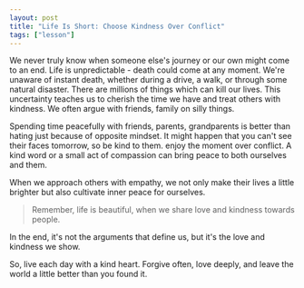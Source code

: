 ```yaml
---
layout: post
title: "Life Is Short: Choose Kindness Over Conflict"
tags: ["lesson"]
---
```


We never truly know when someone else's journey or our own might come to an end. Life is unpredictable - death could come at any moment. We're unaware of instant death, whether during a drive, a walk, or through some natural disaster. There are millions of things which can kill our lives. This uncertainty teaches us to cherish the time we have and treat others with kindness. We often argue with friends, family on silly things.

Spending time peacefully with friends, parents, grandparents is better than hating just because of opposite mindset. It might happen that you can't see their faces tomorrow, so be kind to them. enjoy the moment over conflict. A kind word or a small act of compassion can bring peace to both ourselves and them.

When we approach others with empathy, we not only make their lives a little brighter but also cultivate inner peace for ourselves.

> Remember, life is beautiful, when we share love and kindness towards people. 

In the end, it's not the arguments that define us, but it's the love and kindness we show.

So, live each day with a kind heart. Forgive often, love deeply, and leave the world a little better than you found it.

